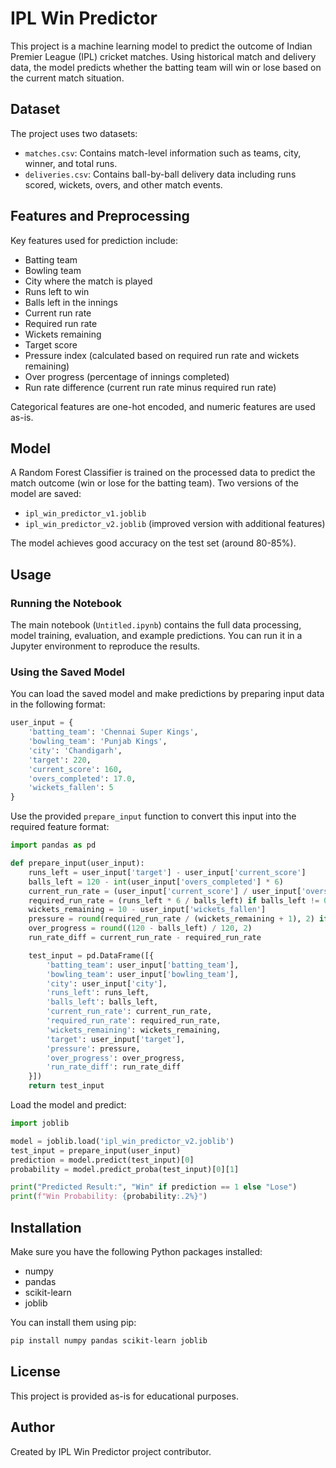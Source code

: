 # IPL Win Predictor

This project is a machine learning model to predict the outcome of Indian Premier League (IPL) cricket matches. Using historical match and delivery data, the model predicts whether the batting team will win or lose based on the current match situation.

## Dataset

The project uses two datasets:
- `matches.csv`: Contains match-level information such as teams, city, winner, and total runs.
- `deliveries.csv`: Contains ball-by-ball delivery data including runs scored, wickets, overs, and other match events.

## Features and Preprocessing

Key features used for prediction include:
- Batting team
- Bowling team
- City where the match is played
- Runs left to win
- Balls left in the innings
- Current run rate
- Required run rate
- Wickets remaining
- Target score
- Pressure index (calculated based on required run rate and wickets remaining)
- Over progress (percentage of innings completed)
- Run rate difference (current run rate minus required run rate)

Categorical features are one-hot encoded, and numeric features are used as-is.

## Model

A Random Forest Classifier is trained on the processed data to predict the match outcome (win or lose for the batting team). Two versions of the model are saved:
- `ipl_win_predictor_v1.joblib`
- `ipl_win_predictor_v2.joblib` (improved version with additional features)

The model achieves good accuracy on the test set (around 80-85%).

## Usage

### Running the Notebook

The main notebook (`Untitled.ipynb`) contains the full data processing, model training, evaluation, and example predictions. You can run it in a Jupyter environment to reproduce the results.

### Using the Saved Model

You can load the saved model and make predictions by preparing input data in the following format:

```python
user_input = {
    'batting_team': 'Chennai Super Kings',
    'bowling_team': 'Punjab Kings',
    'city': 'Chandigarh',
    'target': 220,
    'current_score': 160,
    'overs_completed': 17.0,
    'wickets_fallen': 5
}
```

Use the provided `prepare_input` function to convert this input into the required feature format:

```python
import pandas as pd

def prepare_input(user_input):
    runs_left = user_input['target'] - user_input['current_score']
    balls_left = 120 - int(user_input['overs_completed'] * 6)
    current_run_rate = (user_input['current_score'] / user_input['overs_completed']) if user_input['overs_completed'] != 0 else 0
    required_run_rate = (runs_left * 6 / balls_left) if balls_left != 0 else 0
    wickets_remaining = 10 - user_input['wickets_fallen']
    pressure = round(required_run_rate / (wickets_remaining + 1), 2) if wickets_remaining > 0 else required_run_rate
    over_progress = round((120 - balls_left) / 120, 2)
    run_rate_diff = current_run_rate - required_run_rate

    test_input = pd.DataFrame([{
        'batting_team': user_input['batting_team'],
        'bowling_team': user_input['bowling_team'],
        'city': user_input['city'],
        'runs_left': runs_left,
        'balls_left': balls_left,
        'current_run_rate': current_run_rate,
        'required_run_rate': required_run_rate,
        'wickets_remaining': wickets_remaining,
        'target': user_input['target'],
        'pressure': pressure,
        'over_progress': over_progress,
        'run_rate_diff': run_rate_diff
    }])
    return test_input
```

Load the model and predict:

```python
import joblib

model = joblib.load('ipl_win_predictor_v2.joblib')
test_input = prepare_input(user_input)
prediction = model.predict(test_input)[0]
probability = model.predict_proba(test_input)[0][1]

print("Predicted Result:", "Win" if prediction == 1 else "Lose")
print(f"Win Probability: {probability:.2%}")
```

## Installation

Make sure you have the following Python packages installed:

- numpy
- pandas
- scikit-learn
- joblib

You can install them using pip:

```bash
pip install numpy pandas scikit-learn joblib
```

## License

This project is provided as-is for educational purposes.

## Author

Created by IPL Win Predictor project contributor.
